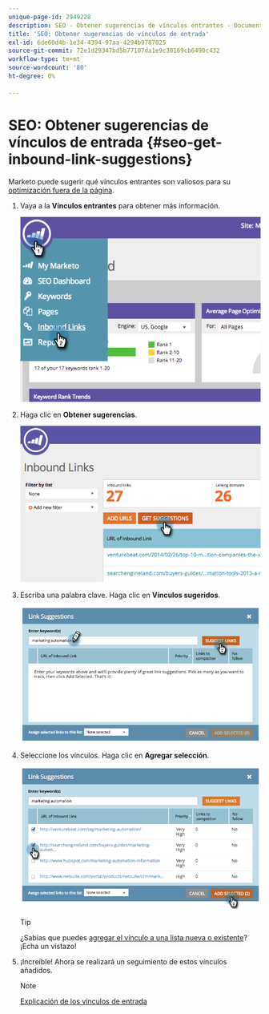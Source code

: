 ```yaml
---
unique-page-id: 2949228
description: SEO - Obtener sugerencias de vínculos entrantes - Documentos de Marketo - Documentación del producto
title: 'SEO: Obtener sugerencias de vínculos de entrada'
exl-id: 6de60d4b-1e34-4394-97aa-4294b9787025
source-git-commit: 72e1d29347bd5b77107da1e9c30169cb6490c432
workflow-type: tm+mt
source-wordcount: '80'
ht-degree: 0%

---
```


# SEO: Obtener sugerencias de vínculos de entrada {#seo-get-inbound-link-suggestions}

Marketo puede sugerir qué vínculos entrantes son valiosos para su [optimización fuera de la página](/help/marketo/product-docs/additional-apps/seo/understanding-seo/understanding-search-engine-optimization.md).

1. Vaya a la **Vínculos entrantes** para obtener más información.

   ![](assets/image2014-9-18-13-3a20-3a44.png)

1. Haga clic en **Obtener sugerencias**.

   ![](assets/image2014-9-18-13-3a21-3a8.png)

1. Escriba una palabra clave. Haga clic en **Vínculos sugeridos**.

   ![](assets/image2014-9-18-13-3a21-3a31.png)

1. Seleccione los vínculos. Haga clic en **Agregar selección**.

   ![](assets/image2014-9-18-13-3a21-3a40.png)

   >[!TIP]
   >
   >¿Sabías que puedes  [agregar el vínculo a una lista nueva o existente](/help/marketo/product-docs/additional-apps/seo/inbound-links/seo-add-remove-an-inbound-link-url-from-a-list.md)? ¡Echa un vistazo!

1. ¡Increíble! Ahora se realizará un seguimiento de estos vínculos añadidos.

   >[!NOTE]
   >
   >[Explicación de los vínculos de entrada](/help/marketo/product-docs/additional-apps/seo/inbound-links/seo-understanding-inbound-links.md)
